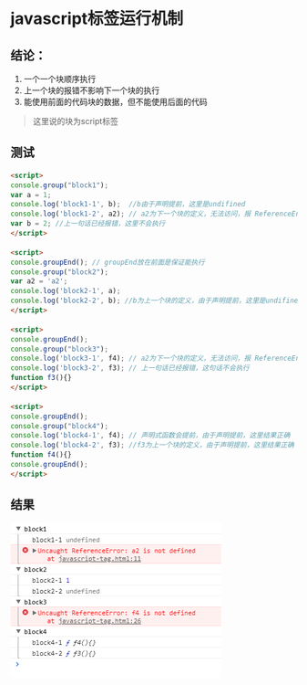 # javascript标签运行机制

## 结论：

1. 一个一个块顺序执行
2. 上一个块的报错不影响下一个块的执行
3. 能使用前面的代码块的数据，但不能使用后面的代码

> 这里说的块为script标签

## 测试

```html
<script>
console.group("block1");
var a = 1;
console.log('block1-1', b);  //b由于声明提前，这里是undifined
console.log('block1-2', a2); // a2为下一个块的定义，无法访问，报 ReferenceError
var b = 2; //上一句话已经报错，这里不会执行
</script>

<script>
console.groupEnd(); // groupEnd放在前面是保证能执行
console.group("block2");
var a2 = 'a2';
console.log('block2-1', a);
console.log('block2-2', b); //b为上一个块的定义，由于声明提前，这里是undifined
</script>

<script>
console.groupEnd();
console.group("block3");
console.log('block3-1', f4); // a2为下一个块的定义，无法访问，报 ReferenceError
console.log('block3-2', f3); // 上一句话已经报错，这句话不会执行
function f3(){}
</script>

<script>
console.groupEnd();
console.group("block4");
console.log('block4-1', f4); // 声明式函数会提前，由于声明提前，这里结果正确
console.log('block4-2', f3); //f3为上一个块的定义，由于声明提前，这里结果正确
function f4(){}
console.groupEnd();
</script>
```

## 结果

![](/assets/js-tag.png)



